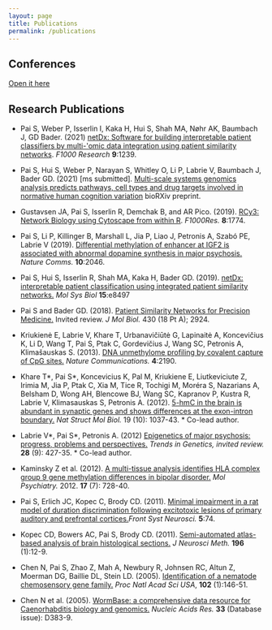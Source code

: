 ```yaml
---
layout: page
title: Publications
permalink: /publications
---
```


## Conferences
<a href="/assets/docs/2021TRC_AIinML_KeyTakeaways.pdf" type="application/pdf">Open it here</a>

## Research Publications
* Pai S, Weber P, Isserlin I, Kaka H, Hui S, Shah MA, Nøhr AK, Baumbach J, GD Bader. (2021) [netDx: Software for building interpretable patient classifiers by multi-'omic data integration using patient similarity networks](https://f1000research.com/articles/9-1239). <i>F1000 Research</i> <b>9</b>:1239.

* Pai S, Hui S, Weber P, Narayan S, Whitley O, Li P, Labrie V, Baumbach J, Bader GD. (2021) [ms submitted]. [Multi-scale systems genomics analysis predicts pathways, cell types and drug targets involved in normative human cognition variation](https://www.biorxiv.org/content/10.1101/751933v3) bioRXiv preprint. 

* Gustavsen JA, Pai S, Isserlin R, Demchak B, and AR Pico. (2019). [RCy3: Network Biology using Cytoscape from within R](https://f1000research.com/articles/8-1774). <i>F1000Res.</i> <b>8</b>:1774.

* Pai S, Li P, Killinger B, Marshall L, Jia P, Liao J, Petronis A, Szabó PE, Labrie V (2019). [Differential methylation of enhancer at IGF2 is associated with abnormal dopamine synthesis in major psychosis.](https://www.nature.com/articles/s41467-019-09786-7) <i>Nature Comms.</i> <b>10</b>:2046.   

* Pai S, Hui S, Isserlin R, Shah MA, Kaka H, Bader GD. (2019). [netDx: interpretable patient classification using integrated patient similarity networks.](https://www.embopress.org/doi/full/10.15252/msb.20188497) <i>Mol Sys Biol</i> <b>15</b>:e8497   

* Pai S and Bader GD. (2018). [Patient Similarity Networks for Precision Medicine.](https://www.sciencedirect.com/science/article/pii/S0022283618305321?via%3Dihub) Invited review. <i>J Mol Biol.</i> 430 (18 Pt A); 2924.   

* Kriukienė E, Labrie V, Khare T, Urbanavičiūtė G, Lapinaitė A, Koncevičius K, Li D, Wang T, Pai S, Ptak C, Gordevičius J, Wang SC, Petronis A, Klimašauskas S. (2013). [DNA unmethylome profiling by covalent capture of CpG sites.](https://www.nature.com/articles/ncomms3190) <i>Nature Communications.</i> <b>4</b>:2190.  

* Khare T\*, Pai S\*, Koncevicius K, Pal M, Kriukiene E, Liutkeviciute Z, Irimia M, Jia P, Ptak C, Xia M, Tice R, Tochigi M, Moréra S, Nazarians A, Belsham D, Wong AH, Blencowe BJ, Wang SC, Kapranov P, Kustra R, Labrie V, Klimasauskas S, Petronis A. (2012). [5-hmC in the brain is abundant in synaptic genes and shows differences at the exon-intron boundary.](https://www.nature.com/articles/nsmb.2372) <i>Nat Struct Mol Biol.</i> 19 (10): 1037-43. \* Co-lead author.

* Labrie V\*, Pai S\*, Petronis A. (2012) [Epigenetics of major psychosis: progress, problems and perspectives.](https://www.sciencedirect.com/science/article/pii/S0168952512000662?via%3Dihub) <i>Trends in Genetics, invited review.</i> <b>28</b> (9): 427-35. * Co-lead author.

* Kaminsky Z et al. (2012). [A multi-tissue analysis identifies HLA complex group 9 gene methylation differences in bipolar disorder.](https://www.nature.com/articles/mp201164) <i>Mol Psychiatry.</i> 2012. <b>17</b> (7): 728-40. 

* Pai S, Erlich JC, Kopec C, Brody CD. (2011). [Minimal impairment in a rat model of duration discrimination following excitotoxic lesions of primary auditory and prefrontal cortices.](https://www.frontiersin.org/articles/10.3389/fnsys.2011.00074/full)<i>Front Syst Neurosci.</i> <b>5</b>:74. 

* Kopec CD, Bowers AC, Pai S, Brody CD. (2011). [Semi-automated atlas-based analysis of brain histological sections.](https://www.sciencedirect.com/science/article/pii/S0165027010006709?via%3Dihub) <i>J Neurosci Meth.</i> <b>196</b> (1):12-9.  

* Chen N, Pai S, Zhao Z, Mah A, Newbury R, Johnsen RC, Altun Z, Moerman DG, Baillie DL, Stein LD. (2005). [Identification of a nematode chemosensory gene family.](https://www.pnas.org/content/102/1/146.long) <i>Proc Natl Acad Sci USA</i>, <b>102</b> (1):146-51. 
	
* Chen N et al. (2005). [WormBase: a comprehensive data resource for Caenorhabditis biology and genomics.](https://academic.oup.com/nar/article/33/suppl_1/D383/2505327) <i>Nucleic Acids Res.</i> <b>33</b> (Database issue): D383-9. 

